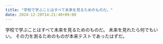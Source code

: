 ```yaml
---
title: "学校で学ぶことはすべて未来を見るためのものだ。"
date: 2024-12-20T14:21:40+09:00
---
```

学校で学ぶことはすべて未来を見るためのものだ。
未来を見れたら何でもいい。
その力を測るためのものが本来テストであったはずだ。

